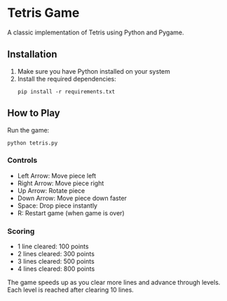 # Tetris Game

A classic implementation of Tetris using Python and Pygame.

## Installation

1. Make sure you have Python installed on your system
2. Install the required dependencies:
   ```
   pip install -r requirements.txt
   ```

## How to Play

Run the game:
```
python tetris.py
```

### Controls

- Left Arrow: Move piece left
- Right Arrow: Move piece right
- Up Arrow: Rotate piece
- Down Arrow: Move piece down faster
- Space: Drop piece instantly
- R: Restart game (when game is over)

### Scoring

- 1 line cleared: 100 points
- 2 lines cleared: 300 points
- 3 lines cleared: 500 points
- 4 lines cleared: 800 points

The game speeds up as you clear more lines and advance through levels. Each level is reached after clearing 10 lines.
